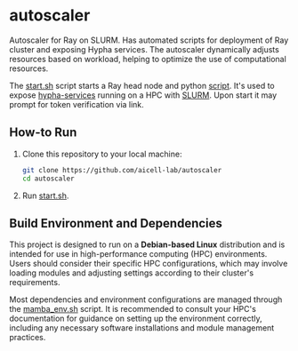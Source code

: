 # autoscaler
Autoscaler for Ray on SLURM. Has automated scripts for deployment of Ray cluster and exposing Hypha services. The autoscaler dynamically adjusts resources based on workload, helping to optimize the use of computational resources.<br>

The [start.sh](scripts/start.sh) script starts a Ray head node and python [script](autoscaler/main.py). It's used to expose [hypha-services](autoscaler/hypha/service.py) running on a HPC with [SLURM](https://slurm.schedmd.com/documentation.html). Upon start it may prompt for token verification via link.

## How-to Run

1. Clone this repository to your local machine:
   ```bash
   git clone https://github.com/aicell-lab/autoscaler
   cd autoscaler
   ```

2. Run [start.sh](scripts/start.sh). 


## Build Environment and Dependencies
This project is designed to run on a **Debian-based Linux** distribution and is intended for use in high-performance computing (HPC) environments. Users should consider their specific HPC configurations, which may involve loading modules and adjusting settings according to their cluster's requirements.

Most dependencies and environment configurations are managed through the [mamba_env.sh](scripts/mamba_env.sh) script. It is recommended to consult your HPC's documentation for guidance on setting up the environment correctly, including any necessary software installations and module management practices.

